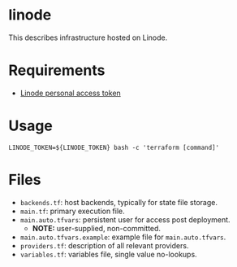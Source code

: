 # linode

This describes infrastructure hosted on Linode.

# Requirements

* [Linode personal access token](https://cloud.linode.com/profile/tokens)

# Usage

``` code
LINODE_TOKEN=${LINODE_TOKEN} bash -c 'terraform [command]'
```

# Files

* `backends.tf`: host backends, typically for state file storage.
* `main.tf`: primary execution file.
* `main.auto.tfvars`: persistent user for access post deployment.
  * __NOTE:__ user-supplied, non-committed.
* `main.auto.tfvars.example`: example file for `main.auto.tfvars`.
* `providers.tf`: description of all relevant providers.
* `variables.tf`: variables file, single value no-lookups.
